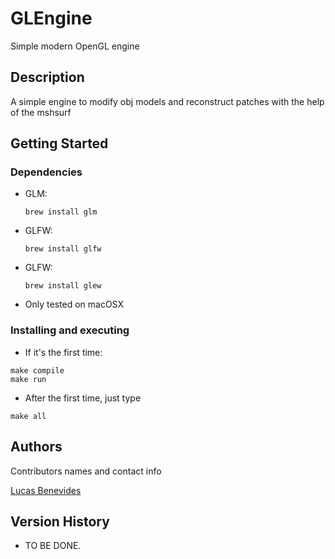 # GLEngine

Simple modern OpenGL engine

## Description

A simple engine to modify obj models and reconstruct patches with the help of the mshsurf

## Getting Started

### Dependencies

* GLM:  
  ```
  brew install glm
  ```

* GLFW:  
  ```
  brew install glfw
  ```

* GLFW:  
  ```
  brew install glew
  ```

* Only tested on macOSX

### Installing and executing

* If it's the first time:
```
make compile 
make run
```

* After the first time, just type 
```
make all
```

## Authors

Contributors names and contact info

[Lucas Benevides](https://www.linkedin.com/in/lucas-benevides-2396a583/)

## Version History

* TO BE DONE.